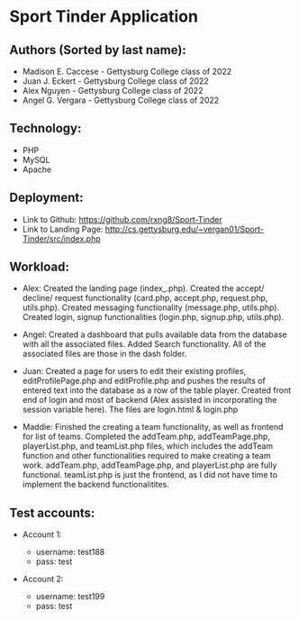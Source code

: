 # Sport Tinder Application

## Authors \(Sorted by last name\): 
* Madison E. Caccese - Gettysburg College class of 2022
* Juan J. Eckert - Gettysburg College class of 2022
* Alex Nguyen - Gettysburg College class of 2022
* Angel G. Vergara - Gettysburg College class of 2022

## Technology:

- PHP
- MySQL
- Apache

## Deployment:
* Link to Github: https://github.com/rxng8/Sport-Tinder
* Link to Landing Page: http://cs.gettysburg.edu/~vergan01/Sport-Tinder/src/index.php

## Workload:
* Alex: Created the landing page (index_.php). Created the accept/ decline/ request functionality (card.php, accept.php, request.php, utils.php). 
Created messaging functionality (message.php, utils.php). Created login, signup functionalities (login.php, signup.php, utils.php).

* Angel: Created a dashboard that pulls available data from the database with all the associated files. Added Search functionality. All of the associated files are those in the dash folder.

* Juan: Created a  page for users to edit their existing profiles, editProfilePage.php and editProfile.php and pushes the results of entered text into the
database as a row of the table player. Created front end of login and most of backend (Alex assisted in incorporating the session variable here). The files are login.html & login.php

* Maddie: Finished the creating a team functionality, as well as frontend for list of teams. Completed the addTeam.php, addTeamPage.php, playerList.php, and teamList.php files, 
which includes the addTeam function and other functionalities required to make creating a team work. addTeam.php, addTeamPage.php, and playerList.php are fully functional. 
teamList.php is just the frontend, as I did not have time to implement the backend functionalitites.

## Test accounts:
* Account 1:
  * username: test188
  * pass: test

* Account 2:
  * username: test199
  * pass: test
